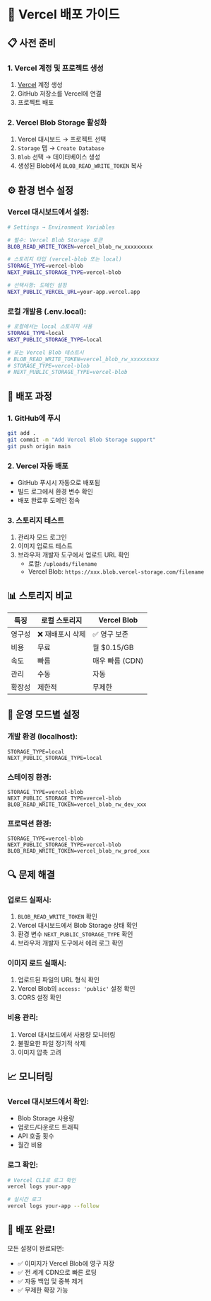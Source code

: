# 🚀 Vercel 배포 가이드

## 📋 **사전 준비**

### 1. Vercel 계정 및 프로젝트 생성
1. [Vercel](https://vercel.com) 계정 생성
2. GitHub 저장소를 Vercel에 연결
3. 프로젝트 배포

### 2. Vercel Blob Storage 활성화
1. Vercel 대시보드 → 프로젝트 선택
2. `Storage` 탭 → `Create Database` 
3. `Blob` 선택 → 데이터베이스 생성
4. 생성된 Blob에서 `BLOB_READ_WRITE_TOKEN` 복사

## ⚙️ **환경 변수 설정**

### Vercel 대시보드에서 설정:
```bash
# Settings → Environment Variables

# 필수: Vercel Blob Storage 토큰
BLOB_READ_WRITE_TOKEN=vercel_blob_rw_xxxxxxxxx

# 스토리지 타입 (vercel-blob 또는 local)
STORAGE_TYPE=vercel-blob
NEXT_PUBLIC_STORAGE_TYPE=vercel-blob

# 선택사항: 도메인 설정
NEXT_PUBLIC_VERCEL_URL=your-app.vercel.app
```

### 로컬 개발용 (.env.local):
```bash
# 로컬에서는 local 스토리지 사용
STORAGE_TYPE=local
NEXT_PUBLIC_STORAGE_TYPE=local

# 또는 Vercel Blob 테스트시
# BLOB_READ_WRITE_TOKEN=vercel_blob_rw_xxxxxxxxx
# STORAGE_TYPE=vercel-blob
# NEXT_PUBLIC_STORAGE_TYPE=vercel-blob
```

## 🔧 **배포 과정**

### 1. GitHub에 푸시
```bash
git add .
git commit -m "Add Vercel Blob Storage support"
git push origin main
```

### 2. Vercel 자동 배포
- GitHub 푸시시 자동으로 배포됨
- 빌드 로그에서 환경 변수 확인
- 배포 완료후 도메인 접속

### 3. 스토리지 테스트
1. 관리자 모드 로그인
2. 이미지 업로드 테스트
3. 브라우저 개발자 도구에서 업로드 URL 확인
   - 로컬: `/uploads/filename`
   - Vercel Blob: `https://xxx.blob.vercel-storage.com/filename`

## 📊 **스토리지 비교**

| 특징 | 로컬 스토리지 | Vercel Blob |
|------|---------------|-------------|
| 영구성 | ❌ 재배포시 삭제 | ✅ 영구 보존 |
| 비용 | 무료 | 월 $0.15/GB |
| 속도 | 빠름 | 매우 빠름 (CDN) |
| 관리 | 수동 | 자동 |
| 확장성 | 제한적 | 무제한 |

## 🎯 **운영 모드별 설정**

### 개발 환경 (localhost):
```env
STORAGE_TYPE=local
NEXT_PUBLIC_STORAGE_TYPE=local
```

### 스테이징 환경:
```env
STORAGE_TYPE=vercel-blob
NEXT_PUBLIC_STORAGE_TYPE=vercel-blob
BLOB_READ_WRITE_TOKEN=vercel_blob_rw_dev_xxx
```

### 프로덕션 환경:
```env
STORAGE_TYPE=vercel-blob
NEXT_PUBLIC_STORAGE_TYPE=vercel-blob
BLOB_READ_WRITE_TOKEN=vercel_blob_rw_prod_xxx
```

## 🔍 **문제 해결**

### 업로드 실패시:
1. `BLOB_READ_WRITE_TOKEN` 확인
2. Vercel 대시보드에서 Blob Storage 상태 확인
3. 환경 변수 `NEXT_PUBLIC_STORAGE_TYPE` 확인
4. 브라우저 개발자 도구에서 에러 로그 확인

### 이미지 로드 실패시:
1. 업로드된 파일의 URL 형식 확인
2. Vercel Blob의 `access: 'public'` 설정 확인
3. CORS 설정 확인

### 비용 관리:
1. Vercel 대시보드에서 사용량 모니터링
2. 불필요한 파일 정기적 삭제
3. 이미지 압축 고려

## 📈 **모니터링**

### Vercel 대시보드에서 확인:
- Blob Storage 사용량
- 업로드/다운로드 트래픽
- API 호출 횟수
- 월간 비용

### 로그 확인:
```bash
# Vercel CLI로 로그 확인
vercel logs your-app

# 실시간 로그
vercel logs your-app --follow
```

## 🎉 **배포 완료!**

모든 설정이 완료되면:
- ✅ 이미지가 Vercel Blob에 영구 저장
- ✅ 전 세계 CDN으로 빠른 로딩
- ✅ 자동 백업 및 중복 제거
- ✅ 무제한 확장 가능
